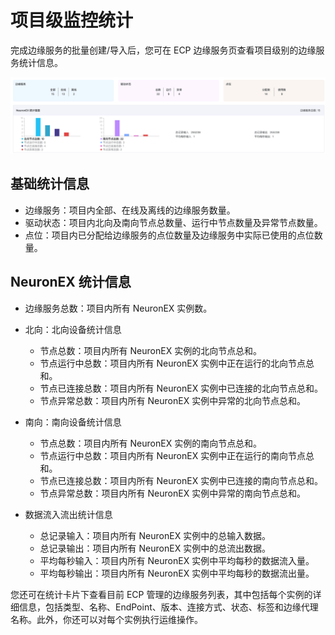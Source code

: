 # 项目级监控统计

完成边缘服务的批量创建/导入后，您可在 ECP 边缘服务页查看项目级别的边缘服务统计信息。

![edge-list-pro_monitor](./_assets/edge-list-pro_monitor.png)

## 基础统计信息

- 边缘服务：项目内全部、在线及离线的边缘服务数量。
- 驱动状态：项目内北向及南向节点总数量、运行中节点数量及异常节点数量。
- 点位：项目内已分配给边缘服务的点位数量及边缘服务中实际已使用的点位数量。

## NeuronEX 统计信息

- 边缘服务总数：项目内所有 NeuronEX 实例数。
- 北向：北向设备统计信息
   - 节点总数：项目内所有 NeuronEX 实例的北向节点总和。
   - 节点运行中总数：项目内所有 NeuronEX 实例中正在运行的北向节点总和。
   - 节点已连接总数：项目内所有 NeuronEX 实例中已连接的北向节点总和。
   - 节点异常总数：项目内所有 NeuronEX 实例中异常的北向节点总和。
- 南向：南向设备统计信息
   - 节点总数：项目内所有 NeuronEX 实例的南向节点总和。
   - 节点运行中总数：项目内所有 NeuronEX 实例中正在运行的南向节点总和。
   - 节点已连接总数：项目内所有 NeuronEX 实例中已连接的南向节点总和。
   - 节点异常总数：项目内所有 NeuronEX 实例中异常的南向节点总和。

- 数据流入流出统计信息
  - 总记录输入：项目内所有 NeuronEX 实例中的总输入数据。
  - 总记录输出：项目内所有 NeuronEX 实例中的总流出数据。
  - 平均每秒输入：项目内所有 NeuronEX 实例中平均每秒的数据流入量。
  - 平均每秒输出：项目内所有 NeuronEX 实例中平均每秒的数据流出量。

您还可在统计卡片下查看目前 ECP 管理的边缘服务列表，其中包括每个实例的详细信息，包括类型、名称、EndPoint、版本、连接方式、状态、标签和边缘代理名称。此外，你还可以对每个实例执行运维操作。
